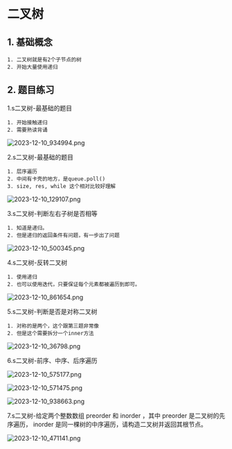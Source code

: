 # 二叉树


## 1. 基础概念

	1. 二叉树就是有2个子节点的树
	2. 开始大量使用递归

## 2. 题目练习

1.s二叉树-最基础的题目

	1. 开始接触递归
	2. 需要熟读背诵

![2023-12-10_934994.png](https://cdn.jsdelivr.net/gh/EricYuan1201/img@main/2023-12-10_934994.png)


2.s二叉树-最基础的题目

	1. 层序遍历
	2. 中间有卡壳的地方，是queue.poll()
	3. size, res, while 这个相对比较好理解

![2023-12-10_129107.png](https://cdn.jsdelivr.net/gh/EricYuan1201/img@main/2023-12-10_129107.png)


3.s二叉树-判断左右子树是否相等

	1. 知道是递归。
	2. 但是递归的返回条件有问题，有一步出了问题 


![2023-12-10_500345.png](https://cdn.jsdelivr.net/gh/EricYuan1201/img@main/2023-12-10_500345.png)

4.s二叉树-反转二叉树

	1. 使用递归
	2. 也可以使用迭代，只要保证每个元素都被遍历到即可。

![2023-12-10_861654.png](https://cdn.jsdelivr.net/gh/EricYuan1201/img@main/2023-12-10_861654.png)


5.s二叉树-判断是否是对称二叉树

	1. 对称的是两个，这个跟第三题非常像
	2. 但是这个需要拆分一个inner方法

![2023-12-10_36798.png](https://cdn.jsdelivr.net/gh/EricYuan1201/img@main/2023-12-10_36798.png)


6.s二叉树-前序、中序、后序遍历

![2023-12-10_575177.png](https://cdn.jsdelivr.net/gh/EricYuan1201/img@main/2023-12-10_575177.png)

![2023-12-10_571475.png](https://cdn.jsdelivr.net/gh/EricYuan1201/img@main/2023-12-10_571475.png)

![2023-12-10_938663.png](https://cdn.jsdelivr.net/gh/EricYuan1201/img@main/2023-12-10_938663.png)


7.s二叉树-给定两个整数数组 preorder 和 inorder ，其中 preorder 是二叉树的先序遍历， inorder 是同一棵树的中序遍历，请构造二叉树并返回其根节点。


![2023-12-10_471141.png](https://cdn.jsdelivr.net/gh/EricYuan1201/img@main/2023-12-10_471141.png)
